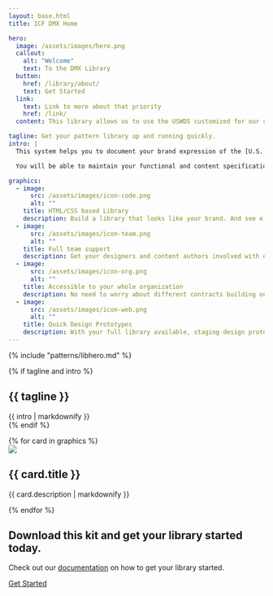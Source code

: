 ```yaml
---
layout: base.html
title: ICF DMX Home

hero:
  image: /assets/images/hero.png
  callout:
    alt: "Welcome"
    text: To the DMX Library
  button:
    href: /library/about/
    text: Get Started
  link:
    text: Link to more about that priority
    href: /link/
  content: This library allows us to use the USWDS customized for our clients.

tagline: Get your pattern library up and running quickly.
intro: |
  This system helps you to document your brand expression of the [U.S. Web Design System](https://designsystem.digital.gov/components/overview/) for your government clients. 

  You will be able to maintain your functional and content specifications, while keeping track of your design changes to both out of box or custom components.

graphics:
  - image:
      src: /assets/images/icon-code.png
      alt: ""
    title: HTML/CSS based Library
    description: Build a library that looks like your brand. And see elements and components as they will appear on your site.
  - image:
      src: /assets/images/icon-team.png
      alt: ""
    title: Full team support
    description: Get your designers and content authors involved with easy to edit Markdown files. While developers are presented with an easy structure to update code snippets.
  - image:
      src: /assets/images/icon-org.png
      alt: ""
    title: Accessible to your whole organization
    description: No need to worry about different contracts building out different web properties. This library can be hosted to be available for all to view and use.
  - image:
      src: /assets/images/icon-web.png
      alt: ""
    title: Quick Design Prototypes
    description: With your full library available, staging design prototypes is quick, allowing for ideation and approvals.
---
```


{% include "patterns/libhero.md" %}

{% if tagline and intro %}
    <section class="grid-container usa-section">
      <div class="grid-row grid-gap">
        <div class="tablet:grid-col-4">
          <h2 class="font-heading-xl margin-top-0 tablet:margin-bottom-0">{{ tagline }}</h2>
        </div>
        <div class="tablet:grid-col-8 usa-prose">
          {{ intro | markdownify }}
        </div>
      </div>
    </section>
{% endif %}


<section class="graphic-list usa-section usa-section--dark">
<div class="grid-container">
<div class="usa-graphic-list__row grid-row grid-gap" style="row-gap: 100px;">
{% for card in graphics %}
<div class="usa-media-block tablet:grid-col-6">
<img class="usa-media-block__img" src="{{ card.image.src}}">
<div class="usa-media-block__body">
<h2 class="usa-graphic-list__heading">{{ card.title }}</h2>
<p>{{ card.description | markdownify }}</p></div>
</div>
{% endfor %}
</div>
</div>
</section>


<section class="grid-container usa-section">
  <h2>Download this kit and get your library started today.</h2>
  <p>Check out our <a href="/library/about//">documentation</a> on how to get your library started.</p>
  <p><a href="/library/about/" class="usa-button usa-button">Get Started</a>
</section>
